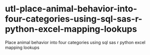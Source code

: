 # utl-place-animal-behavior-into-four-categories-using-sql-sas-r-python-excel-mapping-lookups
Place animal behavior into four categories using sql sas r python excel mapping lookups 
